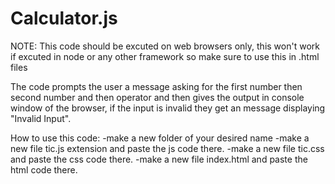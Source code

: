 # Calculator.js

NOTE: This code should be excuted on web browsers only, this won't work if excuted in node or any other framework so make sure to use this in .html files

The code prompts the user a message asking for the first number then second number and then operator and then gives the output in console window of the browser, if the input is invalid they get an message displaying "Invalid Input".

How to use this code:
-make a new folder of your desired name
-make a new file tic.js extension and paste the js code there.
-make a new file tic.css and paste the css code there.
-make a new file index.html and paste the html code there.
